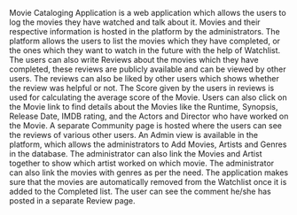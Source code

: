 Movie Cataloging Application is a web application which allows the users to log the movies they have watched and talk about it. Movies and their respective information is hosted in the platform by the administrators. The platform allows the users to list the movies which they have completed, or the ones which they want to watch in the future with the help of Watchlist. The users can also write Reviews about the movies which they have completed, these reviews are publicly available and can be viewed by other users. The reviews can also be liked by other users which shows whether the review was helpful or not. The Score given by the users in reviews is used for calculating the average score of the Movie. Users can also click on the Movie link to find details about the Movies like the Runtime, Synopsis, Release Date, IMDB rating, and the Actors and Director who have worked on the Movie. A separate Community page is hosted where the users can see the reviews of various other users. An Admin view is available in the platform, which allows the administrators to Add Movies, Artists and Genres in the database. The administrator can also link the Movies and Artist together to show which  artist worked on which movie. The administrator can also link the movies with genres as per the need. The application makes sure that the movies are automatically removed from the Watchlist once it is added to the Completed list. The user can see the comment he/she has posted in a separate Review page. 
